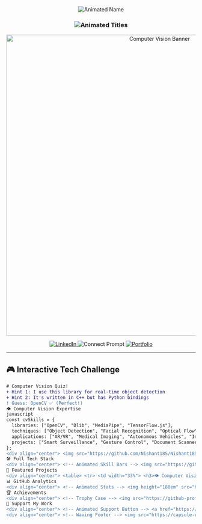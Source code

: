 <div align="center">
  <!-- Animated Header with Computer Vision Theme -->
  <img src="https://readme-typing-svg.demolab.com?font=Fira+Code&size=40&duration=3000&pause=500&color=00FF9D&center=true&vCenter=true&width=600&height=80&lines=Nishant+Sankar+Swain" alt="Animated Name"/>
  
  <h3>
    <img src="https://readme-typing-svg.demolab.com?font=Fira+Code&size=20&duration=2500&pause=1000&color=00D1FF&center=true&vCenter=true&width=600&lines=Computer+Vision+Engineer;Full+Stack+Developer;AI%2FML+Specialist;OpenCV+Enthusiast" alt="Animated Titles"/>
  </h3>

  <!-- Computer Vision Animated Banner -->
  <img src="https://github.com/Nishant18S/Nishant18S/blob/main/assets/cv-banner.gif?raw=true" width="800" alt="Computer Vision Banner"/>
  
  <!-- Animated Social Links -->
  <p>
    <a href="https://www.linkedin.com/in/nishant-sankar-swain-1abb71246/">
      <img src="https://img.shields.io/badge/LinkedIn-0A66C2?style=for-the-badge&logo=linkedin&logoColor=white&labelColor=121212" alt="LinkedIn"/>
    </a>
    <img src="https://readme-typing-svg.demolab.com?font=Fira+Code&size=12&duration=1500&pause=500&color=00FFD1&center=true&vCenter=true&width=200&lines=Let's+connect!" alt="Connect Prompt"/>
    <a href="https://www.nishantsankar.online/">
      <img src="https://img.shields.io/badge/Portfolio-4285F4?style=for-the-badge&logo=google-chrome&logoColor=white&labelColor=121212" alt="Portfolio"/>
    </a>
  </p>
</div>

---

## 🎮 Interactive Tech Challenge

```diff
# Computer Vision Quiz!
+ Hint 1: I use this library for real-time object detection
+ Hint 2: It's written in C++ but has Python bindings
! Guess: OpenCV ✅ (Perfect!)
👁️ Computer Vision Expertise
javascript
const cvSkills = {
  libraries: ["OpenCV", "Dlib", "MediaPipe", "TensorFlow.js"],
  techniques: ["Object Detection", "Facial Recognition", "Optical Flow", "Image Segmentation"],
  applications: ["AR/VR", "Medical Imaging", "Autonomous Vehicles", "Industrial Inspection"],
  projects: ["Smart Surveillance", "Gesture Control", "Document Scanner", "Pose Estimation"]
};
<div align="center"> <img src="https://github.com/Nishant18S/Nishant18S/blob/main/assets/opencv-demo.gif?raw=true" width="400" alt="OpenCV Demo"/> </div>
🛠️ Full Tech Stack
<div align="center"> <!-- Animated Skill Bars --> <img src="https://github-readme-tech-stack.vercel.app/api/cards?title=My%20Tech%20Stack&lineCount=2&theme=github_dark&line1=python,python,3776AB;opencv,opencv,5C3EE8;tensorflow,tensorflow,FF6F00;keras,keras,D00000&line2=react,react,61DAFB;node.js,nodejs,339933;mongodb,mongodb,47A248;aws,aws,232F3E" alt="Tech Stack Cards"/> <!-- Rotating Skill Icons --> <img src="https://skillicons.dev/icons?i=py,opencv,tensorflow,pytorch,react,nodejs,mongodb,aws,docker,git&perline=10&theme=dark" alt="Skill Icons"/> </div>
🚀 Featured Projects
<div align="center"> <table> <tr> <td width="33%"> <h3>👁️ Computer Vision</h3> <ul> <li><b>Smart Surveillance</b> - Real-time object tracking</li> <li><b>Gesture Control</b> - Hand gesture recognition</li> <li><b>Document Scanner</b> - Perspective correction</li> </ul> </td> <td width="33%"> <h3>🌐 Web Development</h3> <ul> <li><b>SAMS</b> - Academic management</li> <li><b>CTMS</b> - Govt culture system</li> <li><b>Portfolio</b> - Interactive showcase</li> </ul> </td> <td width="33%"> <h3>🧠 AI/ML</h3> <ul> <li><b>Jan-AI Mitra</b> - Multilingual chatbot</li> <li><b>Finovate</b> - Budget forecasting</li> <li><b>Kissan Seva</b> - Farmer fintech</li> </ul> </td> </tr> </table> </div>
📊 GitHub Analytics
<div align="center"> <!-- Animated Stats --> <img height="180em" src="https://github-readme-stats.vercel.app/api?username=Nishant18S&show_icons=true&theme=vision-friendly-dark&include_all_commits=true&count_private=true&hide_border=true&bg_color=121212" alt="GitHub Stats"/> <!-- 3D Language Chart --> <img height="180em" src="https://github-readme-stats.vercel.app/api/top-langs/?username=Nishant18S&layout=compact&theme=vision-friendly-dark&hide_border=true&langs_count=8&bg_color=121212" alt="Top Languages"/> <!-- Snake Eating Contributions --> <img src="https://github.com/Nishant18S/Nishant18S/blob/output/github-contribution-grid-snake-dark.svg" alt="Contribution Snake"/> <!-- Activity Graph --> <img src="https://github-readme-activity-graph.vercel.app/graph?username=Nishant18S&theme=react-dark&hide_border=true&area=true&bg_color=121212" alt="Activity Graph"/> </div>
🏆 Achievements
<div align="center"> <!-- Trophy Case --> <img src="https://github-profile-trophy.vercel.app/?username=Nishant18S&theme=matrix&no-frame=true&no-bg=true&margin-w=15&margin-h=15&column=7" alt="GitHub Trophies"/> <!-- Badges Carousel --> <img src="https://github.com/Nishant18S/Nishant18S/blob/main/assets/badges-carousel.gif?raw=true" width="600" alt="Achievement Badges"/> </div>
🌟 Support My Work
<div align="center"> <!-- Animated Support Button --> <a href="https://github.com/sponsors/Nishant18S"> <img src="https://github.com/Nishant18S/Nishant18S/blob/main/assets/sponsor-button.gif?raw=true" width="300" alt="Sponsor Button"/> </a> <!-- Coffee Animation --> <img src="https://github.com/Nishant18S/Nishant18S/blob/main/assets/coffee.gif?raw=true" width="100" alt="Coffee"/> </div>
<div align="center"> <!-- Waving Footer --> <img src="https://capsule-render.vercel.app/api?type=waving&color=gradient&height=120&section=footer&animation=fadeIn" alt="Footer Wave"/> <!-- Final Message --> <img src="https://readme-typing-svg.demolab.com?font=Fira+Code&size=14&duration=3000&pause=1000&color=00FFD1&center=true&width=600&lines=Let's+build+the+future+of+computer+vision+together!;Open+to+collaborations+and+new+opportunities;Reach+out+via+any+of+the+links+above" alt="Closing Message"/> <!-- View Counter --> <img src="https://komarev.com/ghpvc/?username=Nishant18S&label=Profile+Views&color=00FF9D&style=flat" alt="Profile Views"/> </div> ```
